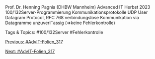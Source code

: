 Prof. Dr. Henning Pagnia (DHBW Mannheim) Advanced IT Herbst 2023 100/132Server-Programmierung Kommunikationsprotokolle
UDP
User Datagram Protocol, RFC 768
verbindungslose Kommunikation via Datagramme
unzuverl¨assig (⇒keine Fehlerkontrolle)

   Tags & Topics:
   #100/132Server
   #Fehlerkontrolle

[Previous: #AdvIT-Folien_317](AdvIT-Folien_317.md)

[Next: #AdvIT-Folien_317](AdvIT-Folien_317.md)